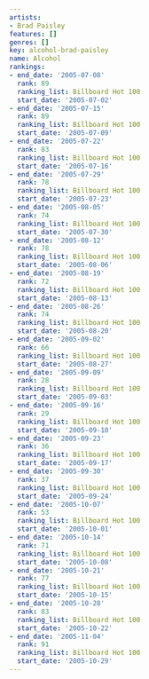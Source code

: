 ```yaml
---
artists:
- Brad Paisley
features: []
genres: []
key: alcohol-brad-paisley
name: Alcohol
rankings:
- end_date: '2005-07-08'
  rank: 89
  ranking_list: Billboard Hot 100
  start_date: '2005-07-02'
- end_date: '2005-07-15'
  rank: 89
  ranking_list: Billboard Hot 100
  start_date: '2005-07-09'
- end_date: '2005-07-22'
  rank: 83
  ranking_list: Billboard Hot 100
  start_date: '2005-07-16'
- end_date: '2005-07-29'
  rank: 78
  ranking_list: Billboard Hot 100
  start_date: '2005-07-23'
- end_date: '2005-08-05'
  rank: 74
  ranking_list: Billboard Hot 100
  start_date: '2005-07-30'
- end_date: '2005-08-12'
  rank: 78
  ranking_list: Billboard Hot 100
  start_date: '2005-08-06'
- end_date: '2005-08-19'
  rank: 72
  ranking_list: Billboard Hot 100
  start_date: '2005-08-13'
- end_date: '2005-08-26'
  rank: 74
  ranking_list: Billboard Hot 100
  start_date: '2005-08-20'
- end_date: '2005-09-02'
  rank: 66
  ranking_list: Billboard Hot 100
  start_date: '2005-08-27'
- end_date: '2005-09-09'
  rank: 28
  ranking_list: Billboard Hot 100
  start_date: '2005-09-03'
- end_date: '2005-09-16'
  rank: 29
  ranking_list: Billboard Hot 100
  start_date: '2005-09-10'
- end_date: '2005-09-23'
  rank: 36
  ranking_list: Billboard Hot 100
  start_date: '2005-09-17'
- end_date: '2005-09-30'
  rank: 37
  ranking_list: Billboard Hot 100
  start_date: '2005-09-24'
- end_date: '2005-10-07'
  rank: 53
  ranking_list: Billboard Hot 100
  start_date: '2005-10-01'
- end_date: '2005-10-14'
  rank: 71
  ranking_list: Billboard Hot 100
  start_date: '2005-10-08'
- end_date: '2005-10-21'
  rank: 77
  ranking_list: Billboard Hot 100
  start_date: '2005-10-15'
- end_date: '2005-10-28'
  rank: 83
  ranking_list: Billboard Hot 100
  start_date: '2005-10-22'
- end_date: '2005-11-04'
  rank: 91
  ranking_list: Billboard Hot 100
  start_date: '2005-10-29'
---
```



